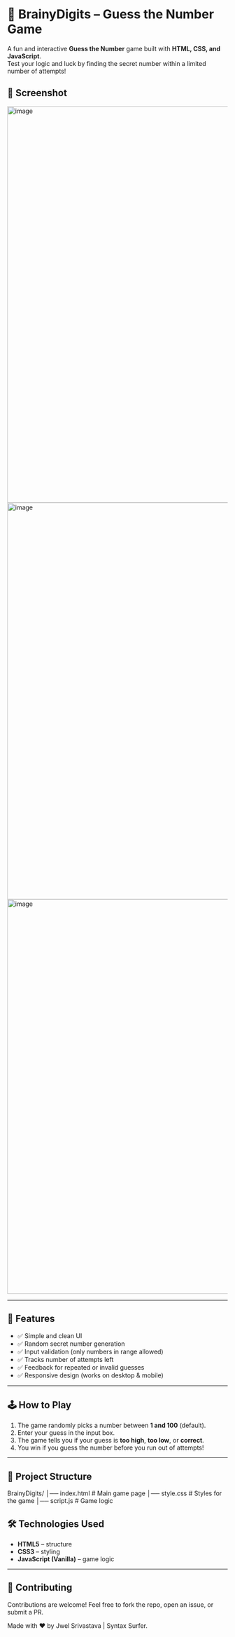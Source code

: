 # 🎯 BrainyDigits – Guess the Number Game  

A fun and interactive **Guess the Number** game built with **HTML, CSS, and JavaScript**.  
Test your logic and luck by finding the secret number within a limited number of attempts!


## 📸 Screenshot 

<img width="1913" height="904" alt="image" src="https://github.com/user-attachments/assets/a39ac1f8-91e6-4568-bb23-f8efb6ac35c5" />

<img width="1912" height="904" alt="image" src="https://github.com/user-attachments/assets/6ff00f89-9dbd-4565-92be-0a0e6af7c2e7" />

<img width="1914" height="900" alt="image" src="https://github.com/user-attachments/assets/487bc280-d8f0-41fb-9f77-f04a0cf6ea0c" />





---

## 🚀 Features  
- ✅ Simple and clean UI  
- ✅ Random secret number generation  
- ✅ Input validation (only numbers in range allowed)  
- ✅ Tracks number of attempts left  
- ✅ Feedback for repeated or invalid guesses  
- ✅ Responsive design (works on desktop & mobile)  

---

## 🕹️ How to Play  
1. The game randomly picks a number between **1 and 100** (default).  
2. Enter your guess in the input box.  
3. The game tells you if your guess is **too high**, **too low**, or **correct**.  
4. You win if you guess the number before you run out of attempts!  

---

## 📂 Project Structure  
BrainyDigits/
│── index.html # Main game page
│── style.css # Styles for the game
│── script.js # Game logic

## 🛠️ Technologies Used  
- **HTML5** – structure  
- **CSS3** – styling  
- **JavaScript (Vanilla)** – game logic  
---

## 🤝 Contributing  
Contributions are welcome! Feel free to fork the repo, open an issue, or submit a PR.  

Made with ❤️ by Jwel Srivastava | Syntax Surfer.
